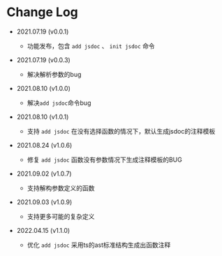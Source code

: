 # Change Log

* 2021.07.19 (v0.0.1)

    * 功能发布，包含 `add jsdoc` 、 `init jsdoc` 命令

* 2021.07.19 (v0.0.3)
    * 解决解析参数的bug

* 2021.08.10 (v1.0.0)
    * 解决`add jsdoc`命令bug

* 2021.08.10 (v1.0.1)
    * 支持 `add jsdoc` 在没有选择函数的情况下，默认生成jsdoc的注释模板

* 2021.08.24 (v1.0.6)
    * 修复 `add jsdoc` 函数没有参数情况下生成注释模板的BUG

* 2021.09.02 (v1.0.7)
    * 支持解构参数定义的函数

* 2021.09.03 (v1.0.9)
    * 支持更多可能的复杂定义

* 2022.04.15 (v1.1.0)
    *  优化 `add jsdoc` 采用ts的ast标准结构生成出函数注释
